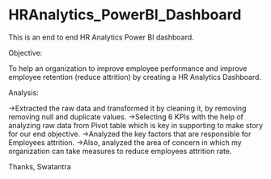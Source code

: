 # HRAnalytics_PowerBI_Dashboard
This is an end to end HR Analytics Power BI dashboard.

Objective:

To help an organization to improve employee performance and improve employee retention (reduce attrition) by creating a HR Analytics Dashboard.

Analysis:

->Extracted the raw data and transformed it by cleaning it, by removing removing null and duplicate values.
->Selecting 6 KPIs with the help of analyzing raw data from Pivot table which is key in supporting to make story for our end objective.
->Analyzed the key factors that are responsible for Employees attrition.
->Also, analyzed the area of concern in which my organization can take measures to reduce employees attrition rate.

Thanks,
Swatantra
